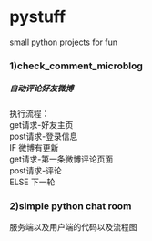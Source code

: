 # pystuff
small python projects for fun
<p>
<h3>1)check_comment_microblog</h3>
<h5>自动评论好友微博</h5>
执行流程：<br>
get请求-好友主页<br>
post请求-登录信息<br>
IF 微博有更新<br>
get请求-第一条微博评论页面<br>
post请求-评论<br>
ELSE 下一轮<br>
<h3>2)simple python chat room</h3>
服务端以及用户端的代码以及流程图
